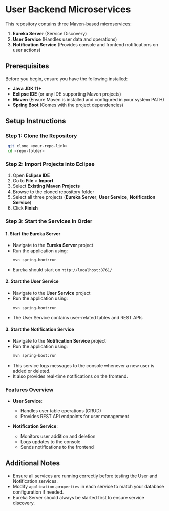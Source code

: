 # User Backend Microservices

This repository contains three Maven-based microservices:
1. **Eureka Server** (Service Discovery)
2. **User Service** (Handles user data and operations)
3. **Notification Service** (Provides console and frontend notifications on user actions)

## Prerequisites
Before you begin, ensure you have the following installed:
- **Java JDK 11+**
- **Eclipse IDE** (or any IDE supporting Maven projects)
- **Maven** (Ensure Maven is installed and configured in your system PATH)
- **Spring Boot** (Comes with the project dependencies)

## Setup Instructions

### Step 1: Clone the Repository
```sh
 git clone <your-repo-link>
 cd <repo-folder>
```

### Step 2: Import Projects into Eclipse
1. Open **Eclipse IDE**
2. Go to **File** > **Import**
3. Select **Existing Maven Projects**
4. Browse to the cloned repository folder
5. Select all three projects (**Eureka Server**, **User Service**, **Notification Service**)
6. Click **Finish**

### Step 3: Start the Services in Order
#### 1. Start the Eureka Server
- Navigate to the **Eureka Server** project
- Run the application using:
  ```sh
  mvn spring-boot:run
  ```
- Eureka should start on `http://localhost:8761/`

#### 2. Start the User Service
- Navigate to the **User Service** project
- Run the application using:
  ```sh
  mvn spring-boot:run
  ```
- The User Service contains user-related tables and REST APIs

#### 3. Start the Notification Service
- Navigate to the **Notification Service** project
- Run the application using:
  ```sh
  mvn spring-boot:run
  ```
- This service logs messages to the console whenever a new user is added or deleted.
- It also provides real-time notifications on the frontend.

### Features Overview
- **User Service**:
  - Handles user table operations (CRUD)
  - Provides REST API endpoints for user management
  
- **Notification Service**:
  - Monitors user addition and deletion
  - Logs updates to the console
  - Sends notifications to the frontend


## Additional Notes
- Ensure all services are running correctly before testing the User and Notification services.
- Modify `application.properties` in each service to match your database configuration if needed.
- Eureka Server should always be started first to ensure service discovery.

